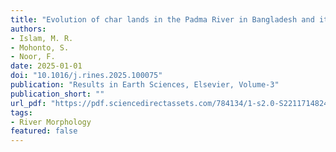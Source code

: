 ```yaml
---
title: "Evolution of char lands in the Padma River in Bangladesh and its impacts on planform morphology of the river"
authors:
- Islam, M. R.
- Mohonto, S.
- Noor, F.
date: 2025-01-01
doi: "10.1016/j.rines.2025.100075"
publication: "Results in Earth Sciences, Elsevier, Volume-3"
publication_short: ""
url_pdf: "https://pdf.sciencedirectassets.com/784134/1-s2.0-S2211714824X00023/1-s2.0-S2211714825000172/main.pdf?X-Amz-Security-Token=IQoJb3JpZ2luX2VjEHkaCXVzLWVhc3QtMSJHMEUCIETDubO7If6GZVasUYI5S8UUYxWlRXqqfuQNyupWIjfiAiEAu2G%2BPVYOXUGZaXtBZ0T3NQQk%2B79MvPgtIf%2FKTtKmEGcqswUIchAFGgwwNTkwMDM1NDY4NjUiDI9oW7k0inbM4r16pyqQBYOjV5EBCGqp4NwF4oXXdzZRDLMMArQUu%2FQdS6TWDT4KlM5bkivFCFIAMmkAFh520lN6RmCIKpi0%2FstdIAujfqpyvIXsitZF5UT0LuTr4qYRFq4lpLMcga5WGNIvinfgpzHDDZUPKJPUrFSs%2FPZKEvwgfsxZeqZFt7lNtb4wlVKsuWR03hm9zNVyCesqUSjS44XP8%2FQ%2FhDOep0vMR216If3hOhkIzVt1IEAWy%2F6C%2B%2BEnyh1xAgzf9wTCQBBa5xu9w%2BkHm2M4CHL1wgRb8Rbb3HdydAHQNB28GpMBPQBZV1ZC7b3JZSSwjBQAdsJvxmZyBLyB5ATh7lmYjgVDRov6TFgmoJkPMdnvYfJ1WPf1Wy5Dec%2FAxAAkSG0olrnELzQ4W2ut3KvnAx8LJwM2ZNCsdjTLJzygvSFn%2BYFR4ESvBZcgVPsqK8vwPpvmXbhqG49RhxfEQUZjcAimUkAamSvUGMq9W059iAyVHDUtoCSUaPf0MzGGIcUuIwI%2BZwHp29X16Xp9OmFlndtE9amMS0Sp%2FdWZd9Id8uPXOLMGRa%2BnUWh8aPkz7VdTNYXrmePf2D5sClKpVD6l9pRyayOFy7bp7Qnyc4xdbtsLiVkOX82JLbwUlZbykwf6AWBw6U9BKGkuHJD7HQnAQkdrP5c8b3UurK051JcjZqgbti8TRPa52t9MTndK4rrD6mgiguYJBO7awf2gyFjGYbgLllhYOWu8MCB1xt8Mt9gGMlXe0c1dUSOz%2Bat2SObzTJXPpD4azMhf60wLy2EjSGe%2BKbHa7czfMyRa1o9cFLVGBdkUmGPycqnZNNhXW%2F2ZXKxshq%2BIdjDCqoAyOVDD6o6kjggTg64hAXIwSrg1O5%2FscoQJ6ma1w%2FJOMNmx%2BcIGOrEB6aZvtZnkhbZ7P7XlKMloUsun98zfRM3ym%2B0%2BG4jUGKyGHliSqRmsJZkpxeH96GKrzGG4m8OyrROcNAulxMWIzrF9VUTWSFxtDibK49VAq79T%2BR1186YDGKr1JgJw%2BZCeePnRWgmXR42hJhgLoPoP6NxiNoOTe1kaJU9IMj0C4gJAH0P0ejG%2FCxB4beIRfBc6ybTVoEg8gjGsXx2LcOZusow2KjFR9Yl%2Fndz6zB1izURF&X-Amz-Algorithm=AWS4-HMAC-SHA256&X-Amz-Date=20250627T085923Z&X-Amz-SignedHeaders=host&X-Amz-Expires=300&X-Amz-Credential=ASIAQ3PHCVTYR7V5WMU7%2F20250627%2Fus-east-1%2Fs3%2Faws4_request&X-Amz-Signature=b4bc078ad770018e5bb1ba33fb723209253f04cbcc379aa033461c62c1a68171&hash=c292642b252d4697095809d63ec84b1b827a0623508f79585ee014ad75c2632e&host=68042c943591013ac2b2430a89b270f6af2c76d8dfd086a07176afe7c76c2c61&pii=S2211714825000172&tid=spdf-78426096-cc9d-4887-addd-1c27b76ff437&sid=d586aebf791f4241b95a60b695949be4afbegxrqb&type=client&tsoh=d3d3LnNjaWVuY2VkaXJlY3QuY29t&rh=d3d3LnNjaWVuY2VkaXJlY3QuY29t&ua=18025d5352530502550355&rr=9563bf7c6aaeb258&cc=bd"
tags:
- River Morphology
featured: false
---
```

